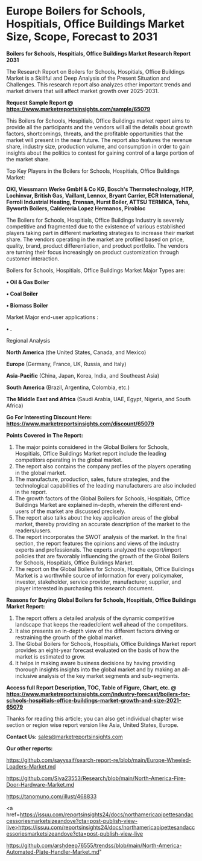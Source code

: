 # Europe Boilers for Schools, Hospitials, Office Buildings Market Size, Scope, Forecast to 2031

<strong>Boilers for Schools, Hospitials, Office Buildings Market Research Report 2031</strong>

The Research Report on Boilers for Schools, Hospitials, Office Buildings Market is a Skillful and Deep Analysis of the Present Situation and Challenges. This research report also analyzes other important trends and market drivers that will affect market growth over 2025-2031.

<strong>Request Sample Report @ <a href=https://www.marketreportsinsights.com/sample/65079>https://www.marketreportsinsights.com/sample/65079</a></strong>

This Boilers for Schools, Hospitials, Office Buildings market report aims to provide all the participants and the vendors will all the details about growth factors, shortcomings, threats, and the profitable opportunities that the market will present in the near future. The report also features the revenue share, industry size, production volume, and consumption in order to gain insights about the politics to contest for gaining control of a large portion of the market share.

Top Key Players in the Boilers for Schools, Hospitials, Office Buildings Market:

<strong>OKI, Viessmann Werke GmbH & Co KG, Bosch's Thermotechnology, HTP, Lochinvar, British Gas, Vaillant, Lennox, Bryant Carrier, ECR International, Ferroli Industrial Heating, Erensan, Hurst Boiler, ATTSU TERMICA, Teha, Byworth Boilers, Caldereria Lopez Hermanos, Pirobloc</strong>

The Boilers for Schools, Hospitials, Office Buildings Industry is severely competitive and fragmented due to the existence of various established players taking part in different marketing strategies to increase their market share. The vendors operating in the market are profiled based on price, quality, brand, product differentiation, and product portfolio. The vendors are turning their focus increasingly on product customization through customer interaction.

Boilers for Schools, Hospitials, Office Buildings Market Major Types are:

<strong>• Oil & Gas Boiler

• Coal Boiler

• Biomass Boiler</strong>

Market Major end-user applications :

<strong>• .</strong>

Regional Analysis

</u><strong><b>North America</b></strong> (the United States, Canada, and Mexico)

<strong><b>Europe </b></strong>(Germany, France, UK, Russia, and Italy)

<strong><b>Asia-Pacific</b></strong> (China, Japan, Korea, India, and Southeast Asia)

<strong><b>South America</b></strong> (Brazil, Argentina, Colombia, etc.)

<strong><b>The Middle East and Africa</b></strong> (Saudi Arabia, UAE, Egypt, Nigeria, and South Africa)

<strong>Go For Interesting Discount Here: <a href=https://www.marketreportsinsights.com/discount/65079>https://www.marketreportsinsights.com/discount/65079</a></strong>

<strong>Points Covered in The Report:</strong>
<ol>
  <li>The major points considered in the Global Boilers for Schools, Hospitials, Office Buildings Market report include the leading competitors operating in the global market.</li>
  <li>The report also contains the company profiles of the players operating in the global market.</li>
  <li>The manufacture, production, sales, future strategies, and the technological capabilities of the leading manufacturers are also included in the report.</li>
  <li>The growth factors of the Global Boilers for Schools, Hospitials, Office Buildings Market are explained in-depth, wherein the different end-users of the market are discussed precisely.</li>
  <li>The report also talks about the key application areas of the global market, thereby providing an accurate description of the market to the readers/users.</li>
  <li>The report incorporates the SWOT analysis of the market. In the final section, the report features the opinions and views of the industry experts and professionals. The experts analyzed the export/import policies that are favorably influencing the growth of the Global Boilers for Schools, Hospitials, Office Buildings Market.</li>
  <li>The report on the Global Boilers for Schools, Hospitials, Office Buildings Market is a worthwhile source of information for every policymaker, investor, stakeholder, service provider, manufacturer, supplier, and player interested in purchasing this research document.</li>
</ol>
<strong>Reasons for Buying Global Boilers for Schools, Hospitials, Office Buildings Market Report:</strong>

<ol>
  <li>The report offers a detailed analysis of the dynamic competitive landscape that keeps the reader/client well ahead of the competitors.</li>
  <li>It also presents an in-depth view of the different factors driving or restraining the growth of the global market.</li>
  <li>The Global Boilers for Schools, Hospitials, Office Buildings Market report provides an eight-year forecast evaluated on the basis of how the market is estimated to grow.</li>
  <li>It helps in making aware business decisions by having providing thorough insights insights into the global market and by making an all-inclusive analysis of the key market segments and sub-segments.</li>
</ol>
<strong>Access full Report Description, TOC, Table of Figure, Chart, etc. @ <a href=https://www.marketreportsinsights.com/industry-forecast/boilers-for-schools-hospitials-office-buildings-market-growth-and-size-2021-65079>https://www.marketreportsinsights.com/industry-forecast/boilers-for-schools-hospitials-office-buildings-market-growth-and-size-2021-65079</a></strong>


Thanks for reading this article; you can also get individual chapter wise section or region wise report version like Asia, United States, Europe.

<strong>Contact Us:</strong>
sales@marketreportsinsights.com

<strong>Our other reports:</strong>

<a href=https://github.com/sayysaif/search-report-re/blob/main/Europe-Wheeled-Loaders-Market.md>https://github.com/sayysaif/search-report-re/blob/main/Europe-Wheeled-Loaders-Market.md</a>

<a href=https://github.com/Siya23553/Research/blob/main/North-America-Fire-Door-Hardware-Market.md>https://github.com/Siya23553/Research/blob/main/North-America-Fire-Door-Hardware-Market.md</a>

<a href=https://tanomuno.com/illust/468833>https://tanomuno.com/illust/468833</a>

<a href=https://issuu.com/reportsinsights24/docs/northamericapipettesandaccessoriesmarketsizeandove?cta=post-publish-view-live>https://issuu.com/reportsinsights24/docs/northamericapipettesandaccessoriesmarketsizeandove?cta=post-publish-view-live</a>

<a href=https://github.com/arshdeep76555/trendss/blob/main/North-America-Automated-Plate-Handler-Market.md>https://github.com/arshdeep76555/trendss/blob/main/North-America-Automated-Plate-Handler-Market.md</a>"

